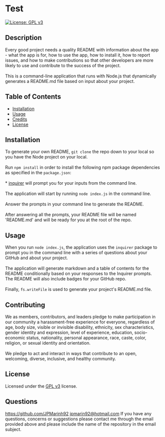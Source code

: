 
  # Test
  [![License: GPL v3](https://img.shields.io/badge/License-GPLv3-blue.svg)](https://www.gnu.org/licenses/gpl-3.0)
  ## Description

  Every good project needs a quality README with information about the app - what the app is for, how to use the app, how to install it, how to report issues, and how to make contributions so that other developers are more likely to use and contribute to the success of the project.<br/><br/> This is a command-line application that runs with Node.js that dynamically generates a README.md file based on input about your project.

  ## Table of Contents

  * [Installation](#installation)
  * [Usage](#usage)
  * [Credits](#credits)
  * [License](#license)


  ## Installation

  To generate your own README, `git clone` the repo down to your local so you have the Node project on your local.<br/><br/>  Run `npm install` in order to install the following npm package dependencies as specified in the `package.json`:<br/><br/>  * [inquirer](https://www.npmjs.com/package/inquirer) will prompt you for your inputs from the command line.<br/><br/> The application will start by running `node index.js` in the command line.<br/><br/> Answer the prompts in your command line to generate the README.<br/><br/> After answering all the prompts, your README file will be named 'README.md' and will be ready for you at the root of the repo.

  ## Usage

  When you run `node index.js`, the application uses the `inquirer` package to prompt you in the command line with a series of questions about your GitHub and about your project.<br/><br/> The application will generate markdown and a table of contents for the README conditionally based on your responses to the Inquirer prompts. The README will also include badges for your GitHub repo.<br/><br/> Finally, `fs.writeFile` is used to generate your project's README.md file.

  ## Contributing

  We as members, contributors, and leaders pledge to make participation in our community a harassment-free experience for everyone, regardless of age, body size, visible or invisible disability, ethnicity, sex characteristics, gender identity and expression, level of experience, education, socio-economic status, nationality, personal appearance, race, caste, color, religion, or sexual identity and orientation.<br/><br/> We pledge to act and interact in ways that contribute to an open, welcoming, diverse, inclusive, and healthy community.

  ## License

  Licensed under the [ GPL v3](https://www.gnu.org/licenses/gpl-3.0) license.

  ## Questions 

  https://github.com/JPMarinh92
  jpmarin92@hotmail.com
  If you have any questions, concerns or suggestions please contact me through the email provided above and please include the name of the repository in the email subject.
  
